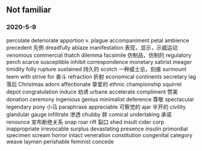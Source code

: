 ## Not familiar
### 2020-5-9
percolate
deteriorate
apportion v.
plague
accompaniment
petal
ambience
precedent 先例
dreadfully
ablaze
manifestation 表现，显示，示威运动
venomous
commercial
thatch
dilemma
facsimile 仿制品，仿制的
regulatory
perch
scarce
susceptible
inhibit
correspondence
monetary
satirist
meager
timidity
folly
rupture
sustained 持久的
scotch 一种威士忌，刻痕
surmount
teem with
strive for 奋斗
refraction 折射
economical
continents
secretary
lag 落后
Christmas
adorn
affectionate 挚爱的
ethnic
championship
squirrel
depot
congratulation
induce 劝诱
urbane
accelerate
compliment 赞美
donation
ceremony
ingenious
genius
minimalist
deference 尊敬
spectacular
legendary
pony 小马
paraphrase
appreciable 可察觉的
ajar 半开的
civility
glandular
gauge
infiltrate 渗透
chubby 胖
comical
undertaking 承诺
renounce 宣布断绝关系
snap
roar
rift 裂口
shed
insult
cider
corp
inappropriate
irrevocable
surplus
devastating
presence
insulin
primordial
specimen
scream
horror
intact
veneration
constitution
congenital
category
weave
laymen
perishable
feminist
concede